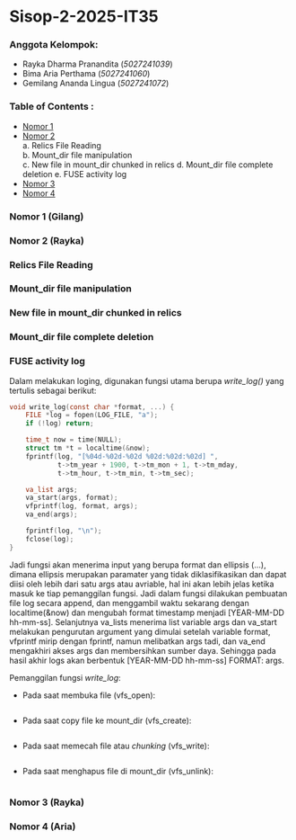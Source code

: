 # Sisop-2-2025-IT35
### Anggota Kelompok:  
- Rayka Dharma Pranandita (*5027241039*)
- Bima Aria Perthama (*5027241060*)
- Gemilang Ananda Lingua (*5027241072*)

### Table of Contents :
- [Nomor 1](#nomor-1-gilang)
- [Nomor 2](#nomor-2-rayka)  
  a. Relics File Reading  
  b. Mount_dir file manipulation  
  c. New file in mount_dir chunked in relics
  d. Mount_dir file complete deletion
  e. FUSE activity log
- [Nomor 3](#nomor-3-rayka)
- [Nomor 4](#nomor-4-aria)

### Nomor 1 (Gilang)   
### Nomor 2 (Rayka)   
### Relics File Reading
### Mount_dir file manipulation
### New file in mount_dir chunked in relics
### Mount_dir file complete deletion
### FUSE activity log
Dalam melakukan loging, digunakan fungsi utama berupa *write_log()* yang tertulis sebagai berikut:   
```c
void write_log(const char *format, ...) {
    FILE *log = fopen(LOG_FILE, "a");
    if (!log) return;

    time_t now = time(NULL);
    struct tm *t = localtime(&now);
    fprintf(log, "[%04d-%02d-%02d %02d:%02d:%02d] ",
            t->tm_year + 1900, t->tm_mon + 1, t->tm_mday,
            t->tm_hour, t->tm_min, t->tm_sec);

    va_list args;
    va_start(args, format);
    vfprintf(log, format, args);
    va_end(args);

    fprintf(log, "\n");
    fclose(log);
}
```
Jadi fungsi akan menerima input yang berupa format dan ellipsis (...), dimana ellipsis merupakan paramater yang tidak diklasifikasikan dan dapat diisi oleh lebih dari satu args atau avriable, hal ini akan lebih jelas ketika masuk ke tiap pemanggilan fungsi. Jadi dalam fungsi dilakukan pembuatan file log secara append, dan menggambil waktu sekarang dengan localtime(&now) dan mengubah format timestamp menjadi [YEAR-MM-DD hh-mm-ss\]. Selanjutnya va_lists menerima list variable args dan va_start melakukan pengurutan argument yang dimulai setelah variable format, vfprintf mirip dengan fprintf, namun melibatkan args tadi, dan va_end mengakhiri akses args dan membersihkan sumber daya. Sehingga pada hasil akhir logs akan berbentuk [YEAR-MM-DD hh-mm-ss\] FORMAT: args.

Pemanggilan fungsi *write_log*:
- Pada saat membuka file (vfs_open):
```c
```
- Pada saat copy file ke mount_dir (vfs_create):
```c
```
- Pada saat memecah file atau *chunking* (vfs_write):
```c
```
- Pada saat menghapus file di mount_dir (vfs_unlink):
```c
```
### Nomor 3 (Rayka)   
### Nomor 4 (Aria)
